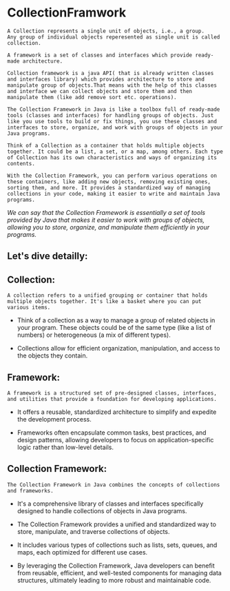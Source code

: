 # CollectionFramwork

    A Collection represents a single unit of objects, i.e., a group.
    Any group of individual objects reperesented as single unit is called collection.

    A framework is a set of classes and interfaces which provide ready-made architecture.

    Collection framework is a java API( that is already written classes and interfaces library) which provides architecture to store and manipulate group of objects.That means with the help of this classes and interface we can collect objects and store them and then manipulate them (like add remove sort etc. operations).

    The Collection Framework in Java is like a toolbox full of ready-made tools (classes and interfaces) for handling groups of objects. Just like you use tools to build or fix things, you use these classes and interfaces to store, organize, and work with groups of objects in your Java programs.

    Think of a Collection as a container that holds multiple objects together. It could be a list, a set, or a map, among others. Each type of Collection has its own characteristics and ways of organizing its contents.

    With the Collection Framework, you can perform various operations on these containers, like adding new objects, removing existing ones, sorting them, and more. It provides a standardized way of managing collections in your code, making it easier to write and maintain Java programs.

*We can say that the Collection Framework is essentially a set of tools provided by Java that makes it easier to work with groups of objects, allowing you to store, organize, and manipulate them efficiently in your programs.*

## Let's dive detailly:

## Collection:

    A collection refers to a unified grouping or container that holds multiple objects together. It's like a basket where you can put various items.

- Think of a collection as a way to manage a group of related objects in your program. These objects could be of the same type (like a list of numbers) or heterogeneous (a mix of different types).

- Collections allow for efficient organization, manipulation, and access to the objects they contain.

## Framework:

    A framework is a structured set of pre-designed classes, interfaces, and utilities that provide a foundation for developing applications.

- It offers a reusable, standardized architecture to simplify and expedite the development process.

- Frameworks often encapsulate common tasks, best practices, and design patterns, allowing developers to focus on application-specific logic rather than low-level details.

## Collection Framework:

    The Collection Framework in Java combines the concepts of collections and frameworks.

- It's a comprehensive library of classes and interfaces specifically designed to handle collections of objects in Java programs.

- The Collection Framework provides a unified and standardized way to store, manipulate, and traverse collections of objects.

- It includes various types of collections such as lists, sets, queues, and maps, each optimized for different use cases.

- By leveraging the Collection Framework, Java developers can benefit from reusable, efficient, and well-tested components for managing data structures, ultimately leading to more robust and maintainable code.